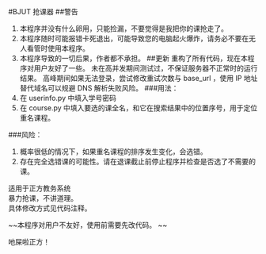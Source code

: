 #BJUT 抢课器
##警告
1.  本程序并没有什么卵用，只能捡漏，不要觉得是我把你的课抢走了。
2. 本程序随时可能报错卡死退出，可能导致您的电脑起火爆炸，请务必不要在无人看管时使用本程序。
3. 本程序导致的一切后果，作者都不承担。
##更新
重构了所有代码，现在本程序对用户友好了一些。
未在高并发期间测试过，不保证服务器不正常时的运行结果。
高峰期间如果无法登录，尝试修改重试次数与 base_url ，使用 IP 地址替代域名可以规避 DNS 解析失败风险。
###用法：
1. 在 userinfo.py 中填入学号密码
2. 在 course.py 中填入要选的课全名，和它在搜索结果中的位置序号，用于定位重名课程。

###风险：
1. 概率很低的情况下，如果重名课程的排序发生变化，会选错。
2. 存在完全选错课的可能性。请在退课截止前停止程序并检查是否选了不需要的课。

适用于正方教务系统  
暴力抢课，不讲道理。  
具体修改方式见代码注释。  

~~本程序对用户不友好，使用前需要先改代码。  ~~
  
  
吔屎啦正方！  